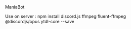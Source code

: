 ManiaBot

Use on server :
npm install discord.js ffmpeg fluent-ffmpeg @discordjs/opus ytdl-core --save
